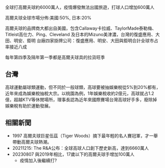 
全球打高爾夫球約6000萬人，疫情爆發無法出國旅遊，打球人口增加600萬人

高爾夫球全球市場分佈:美國:50%, 日本:20%

高爾夫球的品牌商大都出自美國，包含Callaway卡拉威、TaylorMade泰勒梅、 Titleist高仕力、Ping、Cleveland 及日本的Mizuno美津濃，台灣的復盛應用、大田、明安、鉅明
台廠四家掛牌公司：復盛應用、明安、大田與鉅明合計全球市占率接近八成

每年第四季及隔年第一季都是高爾夫球具的拉貨旺季

## 台灣
高球運動屬球類運動，但不同於一般球類，高球要被抽娛樂稅從5%到20%都有，近年來成為娛樂稅抽稅大宗。以桃園為例，1年娛樂稅收約2億元，高球就占1.2億，超越KTV等休閒場所，理事長認為近年來國際賽場台灣高球好手多，廢除掉娛樂稅有助於運動發展。


## 相關新聞
* 1997 高爾夫球巨星伍茲（Tiger Woods）摘下最年輕的名人賽冠軍，才一舉帶動高爾夫球熱潮。
* 20211215: The R&A公布：全球高球人口創下歷史新高，達到6660萬人
* 20230807 與2019年相比，17歲以下的高爾夫球手增加100萬人
  * 疫情加入後繼續打?